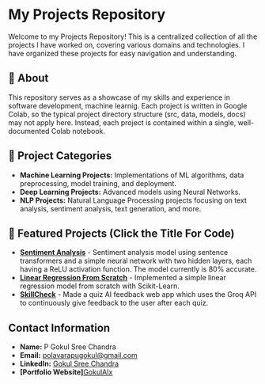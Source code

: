 # My Projects Repository

Welcome to my Projects Repository! This is a centralized collection of all the projects I have worked on, covering various domains and technologies. I have organized these projects for easy navigation and understanding.

## 📌 About
This repository serves as a showcase of my skills and experience in software development, machine learnig. Each project is written in Google Colab, so the typical project directory structure (src, data, models, docs) may not apply here. Instead, each project is contained within a single, well-documented Colab notebook.

## 🚀 Project Categories
- **Machine Learning Projects:** Implementations of ML algorithms, data preprocessing, model training, and deployment.
- **Deep Learning Projects:** Advanced models using Neural Networks.
- **NLP Projects:** Natural Language Processing projects focusing on text analysis, sentiment analysis, text generation, and more.


## 🌟 Featured Projects (Click the Title For Code)
- **[Sentiment Analysis](https://colab.research.google.com/drive/1s0cIJ-d3kNy7MNvHf4P0dzYmuH9IDOf6?usp=sharing)** - Sentiment analysis model using sentence transformers and a simple neural network with two hidden layers, each having a ReLU activation function. The model currently is 80% accurate.
- **[Linear Regression From Scratch](https://colab.research.google.com/drive/17GbaRmudM5v08ENQgkANDvFegYS8GLZQ?usp=sharing)** - Implemented a simple linear regression model from scratch with Scikit-Learn.
- **[SkillCheck](https://github.com/Gokul-sc/SkillCheck)** - Made a quiz AI feedback web app which uses the Groq API to continuously give feedback to the user after each quiz.

## Contact Information
- **Name:** P Gokul Sree Chandra
- **Email:** polavarapugokul@gmail.com
- **LinkedIn:** [Gokul Sree Chandra](https://www.linkedin.com/in/gokulsreechandra/)
- **[Portfolio Website]**[GokulAIx](https://soft-truffle-eada3e.netlify.app/)

